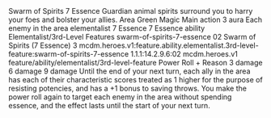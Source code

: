 <ability>
  <name>Swarm of Spirits</name>
  <cost>7 Essence</cost>
  <flavor>Guardian animal spirits surround you to harry your foes and bolster your allies.</flavor>
  <keywords>
    <keyword>Area</keyword>
    <keyword>Green</keyword>
    <keyword>Magic</keyword>
  </keywords>
  <type>Main action</type>
  <distance>3 aura</distance>
  <target>Each enemy in the area</target>
  <metadata>
    <class>elementalist</class>
    <cost>7 Essence</cost>
    <cost_amount>7</cost_amount>
    <cost_resource>Essence</cost_resource>
    <feature_type>ability</feature_type>
    <file_dpath>Elementalist/3rd-Level Features</file_dpath>
    <item_id>swarm-of-spirits-7-essence</item_id>
    <item_index>02</item_index>
    <item_name>Swarm of Spirits (7 Essence)</item_name>
    <level>3</level>
    <scc>mcdm.heroes.v1:feature.ability.elementalist.3rd-level-feature:swarm-of-spirits-7-essence</scc>
    <scdc>1.1.1:14.2.9.6:02</scdc>
    <source>mcdm.heroes.v1</source>
    <type>feature/ability/elementalist/3rd-level-feature</type>
  </metadata>
  <effects>
    <effect type="roll">
      <roll>Power Roll + Reason</roll>
      <t1>3 damage</t1>
      <t2>6 damage</t2>
      <t3>9 damage</t3>
    </effect>
    <effect type="mundane">Until the end of your next turn, each ally in the area has each of their characteristic scores treated as 1 higher for the purpose of resisting potencies, and has a +1 bonus to saving throws.</effect>
    <effect type="mundane" name="Persistent 1">You make the power roll again to target each enemy in the area without spending essence, and the effect lasts until the start of your next turn.</effect>
  </effects>
</ability>

